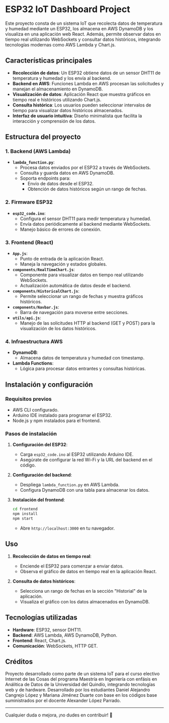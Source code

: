 # ESP32 IoT Dashboard Project

Este proyecto consta de un sistema IoT que recolecta datos de temperatura y humedad mediante un ESP32, los almacena en AWS DynamoDB y los visualiza en una aplicación web React. Además, permite observar datos en tiempo real utilizando WebSockets y consultar datos históricos, integrando tecnologías modernas como AWS Lambda y Chart.js.

## Características principales

- **Recolección de datos**: Un ESP32 obtiene datos de un sensor DHT11 de temperatura y humedad y los envía al backend.
- **Backend en AWS**: Funciones Lambda en AWS procesan las solicitudes y manejan el almacenamiento en DynamoDB.
- **Visualización de datos**: Aplicación React que muestra gráficos en tiempo real e históricos utilizando Chart.js.
- **Consulta histórica**: Los usuarios pueden seleccionar intervalos de tiempo para visualizar datos históricos almacenados.
- **Interfaz de usuario intuitiva**: Diseño minimalista que facilita la interacción y comprensión de los datos.

## Estructura del proyecto

### **1. Backend (AWS Lambda)**
- **`lambda_function.py`**:
  - Procesa datos enviados por el ESP32 a través de WebSockets.
  - Consulta y guarda datos en AWS DynamoDB.
  - Soporta endpoints para:
    - Envío de datos desde el ESP32.
    - Obtención de datos históricos según un rango de fechas.

### **2. Firmware ESP32**
- **`esp32_code.ino`**:
  - Configura el sensor DHT11 para medir temperatura y humedad.
  - Envía datos periódicamente al backend mediante WebSockets.
  - Manejo básico de errores de conexión.

### **3. Frontend (React)**
- **`App.js`**:
  - Punto de entrada de la aplicación React.
  - Maneja la navegación y estados globales.
- **`components/RealTimeChart.js`**:
  - Componente para visualizar datos en tiempo real utilizando WebSockets.
  - Actualización automática de datos desde el backend.
- **`components/HistoricalChart.js`**:
  - Permite seleccionar un rango de fechas y muestra gráficos históricos.
- **`components/Navbar.js`**:
  - Barra de navegación para moverse entre secciones.
- **`utils/api.js`**:
  - Manejo de las solicitudes HTTP al backend (GET y POST) para la visualización de los datos históricos.

### **4. Infraestructura AWS**
- **DynamoDB**:
  - Almacena datos de temperatura y humedad con timestamp.
- **Lambda Functions**:
  - Lógica para procesar datos entrantes y consultas históricas.

## Instalación y configuración

### **Requisitos previos**
- AWS CLI configurado.
- Arduino IDE instalado para programar el ESP32.
- Node.js y npm instalados para el frontend.

### **Pasos de instalación**
1. **Configuración del ESP32**:
   - Carga `esp32_code.ino` al ESP32 utilizando Arduino IDE.
   - Asegúrate de configurar la red Wi-Fi y la URL del backend en el código.

2. **Configuración del backend**:
   - Despliega `lambda_function.py` en AWS Lambda.
   - Configura DynamoDB con una tabla para almacenar los datos.

3. **Instalación del frontend**:
   ```bash
   cd frontend
   npm install
   npm start
   ```
   - Abre `http://localhost:3000` en tu navegador.

## Uso

1. **Recolección de datos en tiempo real**:
   - Enciende el ESP32 para comenzar a enviar datos.
   - Observa el gráfico de datos en tiempo real en la aplicación React.

2. **Consulta de datos históricos**:
   - Selecciona un rango de fechas en la sección "Historial" de la aplicación.
   - Visualiza el gráfico con los datos almacenados en DynamoDB.

## Tecnologías utilizadas

- **Hardware**: ESP32, sensor DHT11.
- **Backend**: AWS Lambda, AWS DynamoDB, Python.
- **Frontend**: React, Chart.js.
- **Comunicación**: WebSockets, HTTP GET.

## Créditos
Proyecto desarrollado como parte de un sistema IoT para el curso electivo Internet de las Cosas del programa Maestría en Ingeniería con enfásis en Análitica de Datos de la Universidad del Quindío, integrando tecnologías web y de hardware.
Desarrollado por los estudiantes Daniel Alejandro Cangrejo López y Mariana Jiménez Duarte con base en los códigos base suministrados por el docente Alexander López Parrado.

---
Cualquier duda o mejora, ¡no dudes en contribuir! 🚀

